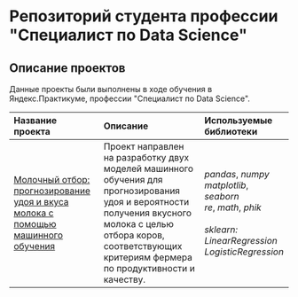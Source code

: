 # Репозиторий студента профессии "Специалист по Data Science"

## Описание проектов 
Данные проекты были выполнены в ходе обучения в Яндекс.Практикуме, профессии "Специалист по Data Science".

| Название проекта | Описание | Используемые библиотеки | 
| :---------------------- | :---------------------- | :---------------------- |
| [Молочный отбор: прогнозирование удоя и вкуса молока с помощью машинного обучения](ferma) | Проект направлен на разработку двух моделей машинного обучения для прогнозирования удоя и вероятности получения вкусного молока с целью отбора коров, соответствующих критериям фермера по продуктивности и качеству. | *pandas*, *numpy*<br>*matplotlib*, *seaborn*<br>*re*, *math*, *phik*<br><br>*sklearn:*<br>*LinearRegression*<br>*LogisticRegression* |
